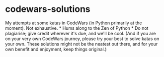 # codewars-solutions
My attempts at some katas in CodeWars (in Python primarily at the moment). Not exhaustive. * Hums along to the Zen of Python *
Do not plagiarise; give credit wherever it's due, and we'll be cool.
(And if you are on your very own CodeWars journey, please try your best to solve katas on your own. These solutions might not be the neatest out there, and for your own benefit and enjoyment, keep things original.)
